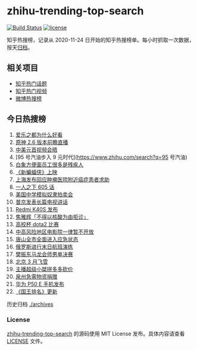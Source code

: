 # zhihu-trending-top-search

[![Build Status](https://github.com/justjavac/zhihu-trending-top-search/workflows/ci/badge.svg?branch=main)](https://github.com/justjavac/zhihu-trending-top-search/actions)
[![license](https://img.shields.io/github/license/justjavac/zhihu-trending-top-search)](https://github.com/justjavac/zhihu-trending-top-search/blob/main/LICENSE)

知乎热搜榜，记录从 2020-11-24 日开始的知乎热搜榜单。每小时抓取一次数据，按天[归档](./archives)。

## 相关项目

- [知乎热门话题](https://github.com/justjavac/zhihu-trending-hot-questions)
- [知乎热门视频](https://github.com/justjavac/zhihu-trending-hot-video)
- [微博热搜榜](https://github.com/justjavac/weibo-trending-hot-search)

## 今日热搜榜

<!-- BEGIN -->
<!-- 最后更新时间 Sun Mar 20 2022 06:07:31 GMT+0800 (China Standard Time) -->

1. [爱乐之都为什么好看](https://www.zhihu.com/search?q=爱乐之都)
1. [原神 2.6 版本前瞻直播](https://www.zhihu.com/search?q=原神)
1. [中美元首视频会晤](https://www.zhihu.com/search?q=中美元首会晤)
1. [95 号汽油步入 9 元时代](https://www.zhihu.com/search?q=95 号汽油)
1. [白象方便面员工很多是残疾人](https://www.zhihu.com/search?q=白象)
1. [《新蝙蝠侠》上映](https://www.zhihu.com/search?q=新蝙蝠侠)
1. [上海发布回应肿瘤医院附近癌症患者求助](https://www.zhihu.com/search?q=上海发布回应癌症患者求助)
1. [一人之下 605 话](https://www.zhihu.com/search?q=一人之下)
1. [美国中学模拟奴隶拍卖会](https://www.zhihu.com/search?q=模拟奴隶拍卖会)
1. [普京发表长篇电视讲话](https://www.zhihu.com/search?q=普京长篇电视讲话)
1. [Redmi K40S 发布](https://www.zhihu.com/search?q=红米K40S)
1. [焦雅辉「不得以核酸为由拒诊」](https://www.zhihu.com/search?q=不得以核酸为由拒诊)
1. [高校杯 dota2 比赛](https://www.zhihu.com/search?q=dota2)
1. [中高风险地区电影院一律暂不开放](https://www.zhihu.com/search?q=国家电影局发文)
1. [唐山全市全面进入应急状态](https://www.zhihu.com/search?q=唐山进入应急状态)
1. [俄罗斯进行末日航班演练](https://www.zhihu.com/search?q=俄外派特种专机)
1. [樊振东马龙会师男单决赛](https://www.zhihu.com/search?q=樊振东)
1. [北京 3 月飞雪](https://www.zhihu.com/search?q=北京下雪)
1. [主播超级小桀拼多多砍价](https://www.zhihu.com/search?q=斗鱼主播拼多多砍价)
1. [泉州急需物资捐赠](https://www.zhihu.com/search?q=泉州疫情)
1. [华为 P50 E 手机发布](https://www.zhihu.com/search?q=华为P50E)
1. [《国王排名》更新](https://www.zhihu.com/search?q=国王排名)

<!-- END -->

历史归档 [./archives](./archives)

### License

[zhihu-trending-top-search](https://github.com/justjavac/zhihu-trending-top-search)
的源码使用 MIT License 发布。具体内容请查看 [LICENSE](./LICENSE) 文件。
